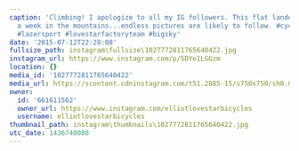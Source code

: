 ```yaml
---
caption: 'Climbing! I apologize to all my IG followers. This flat lander is spending
  a week in the mountains...endless pictures are likely to follow. #cyclist #cycling
  #lazersport #lovestarfactoryteam #bigsky'
date: '2015-07-12T22:28:08'
fullsize_path: instagram\fullsize\1027772811765640422.jpg
instagram_url: https://www.instagram.com/p/5DYe1LGGzm
location: {}
media_id: '1027772811765640422'
media_url: https://scontent.cdninstagram.com/t51.2885-15/s750x750/sh0.08/e35/11420490_971124436272001_837255338_n.jpg?ig_cache_key=MTAyNzc3MjgxMTc2NTY0MDQyMg%3D%3D.2
owner:
  id: '661611562'
  owner_url: https://www.instagram.com/elliotlovestarbicycles
  username: elliotlovestarbicycles
thumbnail_path: instagram\thumbnails\1027772811765640422.jpg
utc_date: 1436740088
---
```

